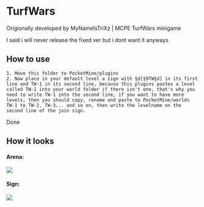 # TurfWars
Origionally developed by MyNameIsTriXz | MCPE TurfWars minigame

I said i will never release the fixed ver but i dont want it anyways

## How to use
```
1. Move this folder to PocketMine/plugins
2. Now place in your default level a sign with §d[§9TW§d] in its first line and TW-1 in its second line, because this plugins pastes a level called TW-1 into your world folder if there isn't one, that's why you need to write TW-1 into the second line, if you want to have more levels, then you should copy, rename and paste to PocketMine/worlds TW-1 to TW-2, TW-3... and so on, then write the levelname on the second line of the join sign.
```
Done

## How it looks
#### Arena:
<a href="https://raw.githubusercontent.com/DRAGKILLS/TurfWars/master/Install_Instructions/Arena_Look.jpg"><img src="https://raw.githubusercontent.com/DRAGKILLS/TurfWars/master/Install_Instructions/Arena_Look.jpg"></img></a><br>
#### Sign:
<a href="https://raw.githubusercontent.com/DRAGKILLS/TurfWars/master/Install_Instructions/Sign_Look.png"><img src="https://raw.githubusercontent.com/DRAGKILLS/TurfWars/master/Install_Instructions/Sign_Look.png"></img></a><br>
